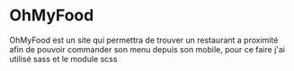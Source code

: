 # OhMyFood 
OhMyFood est un site qui permettra de trouver un restaurant a proximité afin de pouvoir commander son menu depuis son mobile,
pour ce faire j'ai utilisé sass et le module scss
